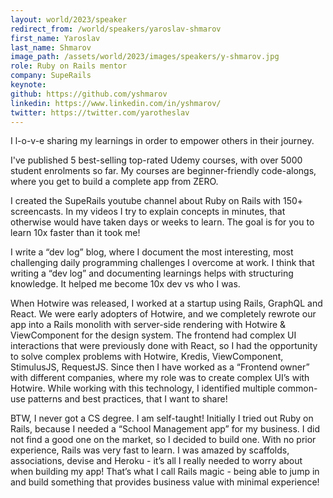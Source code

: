 ```yaml
---
layout: world/2023/speaker
redirect_from: /world/speakers/yaroslav-shmarov
first_name: Yaroslav
last_name: Shmarov
image_path: /assets/world/2023/images/speakers/y-shmarov.jpg
role: Ruby on Rails mentor
company: SupeRails
keynote:
github: https://github.com/yshmarov
linkedin: https://www.linkedin.com/in/yshmarov/
twitter: https://twitter.com/yarotheslav
---
```


I l-o-v-e sharing my learnings in order to empower others in their journey.

I've published 5 best-selling top-rated Udemy courses, with over 5000 student enrolments so far. My courses are beginner-friendly code-alongs, where you get to build a complete app from ZERO.

I created the SupeRails youtube channel about Ruby on Rails with 150+ screencasts. In my videos I try to explain concepts in minutes, that otherwise would have taken days or weeks to learn. The goal is for you to learn 10x faster than it took me!

I write a “dev log” blog, where I document the most interesting, most challenging daily programming challenges I overcome at work. I think that writing a “dev log” and documenting learnings helps with structuring knowledge. It helped me become 10x dev vs who I was.

When Hotwire was released, I worked at a startup using Rails, GraphQL and React. We were early adopters of Hotwire, and we completely rewrote our app into a Rails monolith with server-side rendering with Hotwire & ViewComponent for the design system. The frontend had complex UI interactions that were previously done with React, so I had the opportunity to solve complex problems with Hotwire, Kredis, ViewComponent, StimulusJS, RequestJS. Since then I have worked as a “Frontend owner” with different companies, where my role was to create complex UI’s with Hotwire. While working with this technology, I identified multiple common-use patterns and best practices, that I want to share!

BTW, I never got a CS degree. I am self-taught! Initially I tried out Ruby on Rails, because I needed a “School Management app” for my business. I did not find a good one on the market, so I decided to build one. With no prior experience, Rails was very fast to learn. I was amazed by scaffolds, associations, devise and Heroku - it’s all I really needed to worry about when building my app! That’s what I call Rails magic - being able to jump in and build something that provides business value with minimal experience!
